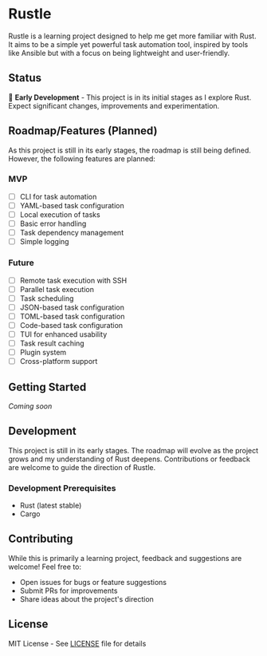 # Rustle
Rustle is a learning project designed to help me get more familiar with Rust. It aims to be a simple yet powerful task automation tool, inspired by tools like Ansible but with a focus on being lightweight and user-friendly.

## Status
🚧 **Early Development** - This project is in its initial stages as I explore Rust. Expect significant changes, improvements and experimentation.

## Roadmap/Features (Planned)
As this project is still in its early stages, the roadmap is still being defined. However, the following features are planned:

### MVP
- [ ] CLI for task automation
- [ ] YAML-based task configuration
- [ ] Local execution of tasks
- [ ] Basic error handling
- [ ] Task dependency management
- [ ] Simple logging

### Future
- [ ] Remote task execution with SSH
- [ ] Parallel task execution
- [ ] Task scheduling
- [ ] JSON-based task configuration
- [ ] TOML-based task configuration
- [ ] Code-based task configuration
- [ ] TUI for enhanced usability
- [ ] Task result caching
- [ ] Plugin system
- [ ] Cross-platform support

## Getting Started
*Coming soon*

## Development
This project is still in its early stages. The roadmap will evolve as the project grows and my understanding of Rust deepens. Contributions or feedback are welcome to guide the direction of Rustle.

### Development Prerequisites
- Rust (latest stable)
- Cargo

## Contributing
While this is primarily a learning project, feedback and suggestions are welcome! Feel free to:
- Open issues for bugs or feature suggestions
- Submit PRs for improvements
- Share ideas about the project's direction

## License
MIT License - See [LICENSE](LICENSE) file for details
